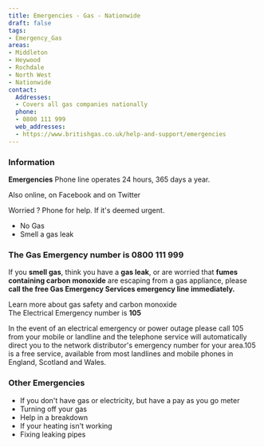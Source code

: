 ```yaml
---
title: Emergencies - Gas - Nationwide
draft: false
tags:
- Emergency_Gas
areas:
- Middleton
- Heywood
- Rochdale
- North West
- Nationwide
contact:
  Addresses:
  - Covers all gas companies nationally
  phone:
  - 0800 111 999
  web_addresses:
  - https://www.britishgas.co.uk/help-and-support/emergencies
---
```

### Information
**Emergencies**
Phone line operates 24 hours, 365 days a year. 

Also online, on Facebook and on Twitter

Worried ? Phone for help. If it's deemed urgent.  
- No Gas  
- Smell a gas leak  

### The Gas Emergency number is 0800 111 999

If you **smell gas**, think you have a **gas leak**, or are worried that **fumes containing carbon monoxide** are escaping from a gas appliance, please **call the free Gas Emergency Services emergency line immediately.**

 Learn more about gas safety and carbon monoxide  
The Electrical Emergency number is **105**

In the event of an electrical emergency or power outage please call 105 from your mobile or landline and the telephone service will automatically direct you to the network distributor's emergency number for your area.105 is a free service, available from most landlines and mobile phones in England, Scotland and Wales.

### Other Emergencies  
- If you don't have gas or electricity, but have a pay as you go meter  
- Turning off your gas  
- Help in a breakdown  
- If your heating isn't working  
- Fixing leaking pipes